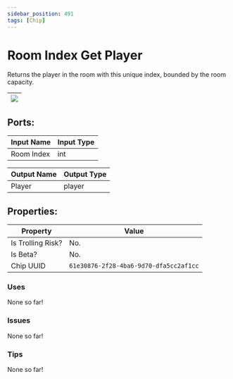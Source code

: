 ```yaml
---
sidebar_position: 491
tags: [Chip]
---
```


# Room Index Get Player


Returns the player in the room with this unique index, bounded by the room capacity.

| ![](https://images-ext-2.discordapp.net/external/MPmIaQzlEPmgGWlgi-WxBBXt0Bjv_zWPkg1y1f_sy3s/https/www.recroomcircuits.com/image/circuit/absolute-value?width=206&height=108) |
|-----|

## Ports:

| Input Name | Input Type |
|-----------|-----------|
| Room Index | int |

| Output Name | Output Type |
|-----------|-----------|
| Player | player |

## Properties:

| Property  | Value |
|-------------------|-----------|
| Is Trolling Risk? | No. |
| Is Beta? | No. |
| Chip UUID | `61e30876-2f28-4ba6-9d70-dfa5cc2af1cc` |

### Uses
None so far!

### Issues
None so far!

### Tips
None so far!
